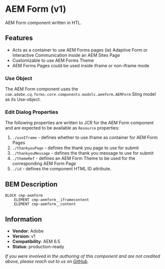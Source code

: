 <!--
Copyright 2020 Adobe

Licensed under the Apache License, Version 2.0 (the "License");
you may not use this file except in compliance with the License.
You may obtain a copy of the License at

    http://www.apache.org/licenses/LICENSE-2.0

Unless required by applicable law or agreed to in writing, software
distributed under the License is distributed on an "AS IS" BASIS,
WITHOUT WARRANTIES OR CONDITIONS OF ANY KIND, either express or implied.
See the License for the specific language governing permissions and
limitations under the License.
-->
AEM Form (v1)
====
AEM Form component written in HTL.

## Features
* Acts as a container to use AEM Forms pages (ie) Adaptive Form or Interactive Communication inside an AEM Sites Page
* Customizable to use AEM Forms Theme
* AEM Forms Pages could be used inside iframe or non-iframe mode

### Use Object
The AEM Form component uses the `com.adobe.cq.forms.core.components.models.aemform.AEMForm` Sling model as its Use-object.

### Edit Dialog Properties
The following properties are written to JCR for the AEM Form component and are expected to be available as `Resource` properties:

1. `./useIframe` - defines whether to use iframe as container for AEM Form Pages
2. `./thankyouPage` - defines the thank you page to use for submit
3. `./thankyouMessage` - defines the thank you message to use for submit
4. `./themeRef` - defines an AEM Form Theme to be used for the corresponding AEM Form Page
5. `./id` - defines the component HTML ID attribute.


## BEM Description
```
BLOCK cmp-aemform
    ELEMENT cmp-aemform__iframecontent
    ELEMENT cmp-aemform__content
```

## Information
* **Vendor**: Adobe
* **Version**: v1
* **Compatibility**: AEM 6.5
* **Status**: production-ready

_If you were involved in the authoring of this component and are not credited above, please reach out to us on [GitHub](https://github.com/adobe/aem-core-wcm-components)._
